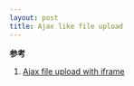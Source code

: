 ```yaml
---
layout: post
title: Ajax like file upload
---
```


**参考**

1. [Ajax file upload with iframe](http://www.alfajango.com/blog/ajax-file-uploads-with-the-iframe-method/)

